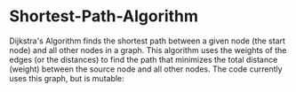 # Shortest-Path-Algorithm

Dijkstra's Algorithm finds the shortest path between a given node (the start node) and all other nodes in a graph. This algorithm uses the weights of the edges (or the distances) to find the path that minimizes the total distance (weight) between the source node and all other nodes. The code currently uses this graph, but is mutable:

